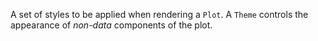 A set of styles to be applied when rendering a `Plot`.
    A `Theme` controls the appearance of _non-data_ components of the plot.

